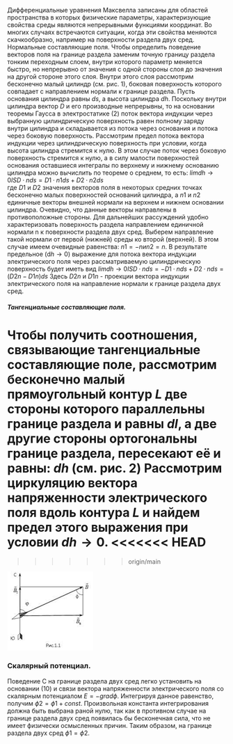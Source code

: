 Дифференциальные уравнения Максвелла записаны для областей пространства в которых физические параметры, характеризующие свойства среды являются непрерывными функциями координат. Во многих случаях встречаются ситуации, когда эти свойства меняются скачкообразно, например на поверхности раздела двух сред. Нормальные составляющие поля. Чтобы определить поведение векторов поля на границе раздела заменим точную границу раздела тонким переходным слоем, внутри которого параметр меняется быстро, но непрерывно от значения с одной стороны слоя до значения на другой стороне этого слоя. Внутри этого слоя рассмотрим бесконечно малый цилиндр (см. рис. 1), боковая поверхность которого совпадает с направлением нормали к границе раздела. Пусть основания цилиндра равны $ds$, а высота цилиндра $dh$. Поскольку внутри цилиндра вектор $D$ и его производные непрерывны, то на основании теоремы Гаусса в электростатике (2) поток вектора индукции через выбранную цилиндрическую поверхность равен полному заряду внутри цилиндра и складывается из потока через основания и потока через боковую поверхность. Рассмотрим предел потока вектора индукции через цилиндрическую поверхность при условии, когда высота цилиндра стремится к нулю. В этом случае поток через боковую поверхность стремится к нулю, а в силу малости поверхностей основания оставшиеся интегралы по верхнему и нижнему основанию цилиндра можно вычислить по теореме о среднем, то есть: $lim dh→0 I S D · n ds = D1 · n1 ds + D2 · n2 ds$  
где $D1$ и $D2$ значения векторов поля в некоторых средних точках бесконечно малых поверхностей оснований цилиндра, а $n1$ и $n2$ единичные векторы внешней нормали на верхнем и нижнем основании цилиндра. Очевидно, что данные векторы направлены в противоположные стороны. Для дальнейших рассуждений удобно характеризовать поверхность раздела направлением единичной нормали n к поверхности раздела двух сред. Выберем направление такой нормали от первой (нижней) среды ко второй (верхней). В этом случае имеем очевидные равенства: $n1 = −n и n2 = n$. В результате предельное (d$h → 0$) выражение для потока вектора индукции электрического поля через рассматриваемую цилиндрическую поверхность будет иметь вид
$lim dh→0 I S D · n ds = −D1 · n ds + D2 · n ds = (D2n − D1n)ds$
Здесь $D2n$ и $D1n$ - проекции вектора индукции электрического поля на направление нормали к границе раздела двух сред.

##### Тангенциальные составляющие поля. 
Чтобы получить соотношения, связывающие тангенциальные составляющие поле, рассмотрим бесконечно малый прямоугольный контур $L$ две стороны которого параллельны границе раздела и равны $dl$, а две другие стороны ортогональны границе раздела, пересекают её и равны: $dh$ (см. рис. 2) Рассмотрим циркуляцию вектора напряженности электрического поля вдоль контура $L$ и найдем предел этого выражения при условии $dh → 0.$
<<<<<<< HEAD
=======

>>>>>>> origin/main
 
 
 ![](./images3/el6.jpg)
 


### Скалярный потенциал.
 Поведение C на границе раздела двух сред легко установить на основании (10) и связи вектора напряженности электрического поля со скалярным потенциалом $E = −grad ϕ$.
 Интегрируя данное равенство, получим $ϕ2 = ϕ1 + const$. Произвольная константа интегрирования должна быть выбрана раной нулю, так как в противном случае на границе раздела двух сред появилась бы бесконечная сила, что не имеет физически осмысленных причин. Таким образом, на границе раздела двух сред $ϕ1 = ϕ2$.